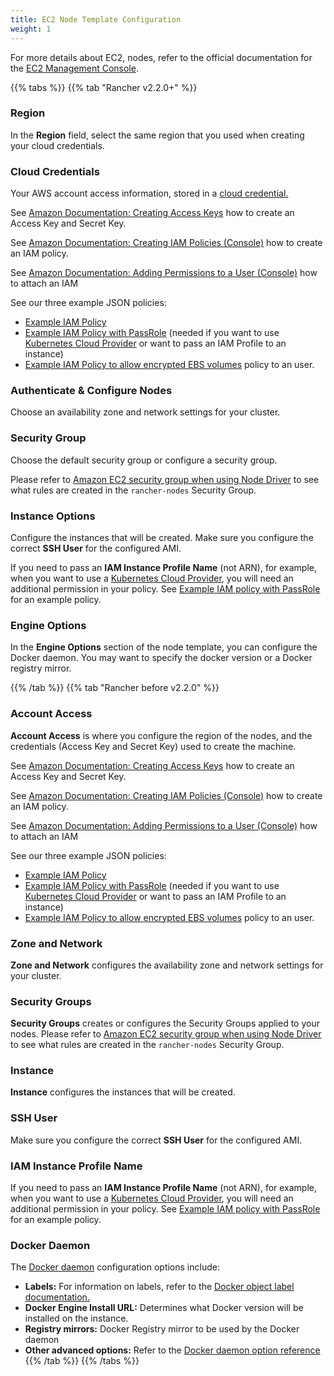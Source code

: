 ```yaml
---
title: EC2 Node Template Configuration
weight: 1
---
```


For more details about EC2, nodes, refer to the official documentation for the [EC2 Management Console](https://aws.amazon.com/ec2). 

{{% tabs %}}
{{% tab "Rancher v2.2.0+" %}}

### Region

In the **Region** field, select the same region that you used when creating your cloud credentials.

### Cloud Credentials

Your AWS account access information, stored in a [cloud credential.]({{<baseurl>}}/rancher/v2.x/en/user-settings/cloud-credentials/) 

See [Amazon Documentation: Creating Access Keys](https://docs.aws.amazon.com/IAM/latest/UserGuide/id_credentials_access-keys.html#Using_CreateAccessKey) how to create an Access Key and Secret Key.

See [Amazon Documentation: Creating IAM Policies (Console)](https://docs.aws.amazon.com/IAM/latest/UserGuide/access_policies_create.html#access_policies_create-start) how to create an IAM policy.

See [Amazon Documentation: Adding Permissions to a User (Console)](https://docs.aws.amazon.com/IAM/latest/UserGuide/id_users_change-permissions.html#users_change_permissions-add-console) how to attach an IAM 

See our three example JSON policies:

- [Example IAM Policy]({{<baseurl>}}/rancher/v2.x/en/cluster-provisioning/rke-clusters/node-pools/ec2/#example-iam-policy)
- [Example IAM Policy with PassRole]({{<baseurl>}}/rancher/v2.x/en/cluster-provisioning/rke-clusters/node-pools/ec2/#example-iam-policy-with-passrole) (needed if you want to use [Kubernetes Cloud Provider]({{<baseurl>}}/rancher/v2.x/en/cluster-provisioning/rke-clusters/options/cloud-providers) or want to pass an IAM Profile to an instance)
- [Example IAM Policy to allow encrypted EBS volumes]({{<baseurl>}}/rancher/v2.x/en/cluster-provisioning/rke-clusters/node-pools/ec2/#example-iam-policy-to-allow-encrypted-ebs-volumes) policy to an user.

### Authenticate & Configure Nodes

Choose an availability zone and network settings for your cluster. 

### Security Group

Choose the default security group or configure a security group.

Please refer to [Amazon EC2 security group when using Node Driver]({{<baseurl>}}/rancher/v2.x/en/installation/requirements/ports/#rancher-aws-ec2-security-group) to see what rules are created in the `rancher-nodes` Security Group.

### Instance Options

Configure the instances that will be created. Make sure you configure the correct **SSH User** for the configured AMI.

If you need to pass an **IAM Instance Profile Name** (not ARN), for example, when you want to use a [Kubernetes Cloud Provider]({{<baseurl>}}/rancher/v2.x/en/cluster-provisioning/rke-clusters/options/cloud-providers), you will need an additional permission in your policy. See [Example IAM policy with PassRole](#example-iam-policy-with-passrole) for an example policy.

### Engine Options

In the **Engine Options** section of the node template, you can configure the Docker daemon. You may want to specify the docker version or a Docker registry mirror.

{{% /tab %}}
{{% tab "Rancher before v2.2.0" %}}

### Account Access

**Account Access** is where you configure the region of the nodes, and the credentials (Access Key and Secret Key) used to create the machine.

See [Amazon Documentation: Creating Access Keys](https://docs.aws.amazon.com/IAM/latest/UserGuide/id_credentials_access-keys.html#Using_CreateAccessKey) how to create an Access Key and Secret Key.

See [Amazon Documentation: Creating IAM Policies (Console)](https://docs.aws.amazon.com/IAM/latest/UserGuide/access_policies_create.html#access_policies_create-start) how to create an IAM policy.

See [Amazon Documentation: Adding Permissions to a User (Console)](https://docs.aws.amazon.com/IAM/latest/UserGuide/id_users_change-permissions.html#users_change_permissions-add-console) how to attach an IAM 

See our three example JSON policies:

- [Example IAM Policy]({{<baseurl>}}/rancher/v2.x/en/cluster-provisioning/rke-clusters/node-pools/ec2/#example-iam-policy)
- [Example IAM Policy with PassRole]({{<baseurl>}}/rancher/v2.x/en/cluster-provisioning/rke-clusters/node-pools/ec2/#example-iam-policy-with-passrole) (needed if you want to use [Kubernetes Cloud Provider]({{<baseurl>}}/rancher/v2.x/en/cluster-provisioning/rke-clusters/options/cloud-providers) or want to pass an IAM Profile to an instance)
- [Example IAM Policy to allow encrypted EBS volumes]({{<baseurl>}}/rancher/v2.x/en/cluster-provisioning/rke-clusters/node-pools/ec2/#example-iam-policy-to-allow-encrypted-ebs-volumes) policy to an user.

### Zone and Network

**Zone and Network** configures the availability zone and network settings for your cluster.

### Security Groups
	
**Security Groups** creates or configures the Security Groups applied to your nodes. Please refer to [Amazon EC2 security group when using Node Driver]({{<baseurl>}}/rancher/v2.x/en/installation/requirements/ports/#rancher-aws-ec2-security-group) to see what rules are created in the `rancher-nodes` Security Group.

### Instance

**Instance** configures the instances that will be created.

### SSH User

Make sure you configure the correct **SSH User** for the configured AMI.

### IAM Instance Profile Name

If you need to pass an **IAM Instance Profile Name** (not ARN), for example, when you want to use a [Kubernetes Cloud Provider]({{<baseurl>}}/rancher/v2.x/en/cluster-provisioning/rke-clusters/options/cloud-providers), you will need an additional permission in your policy. See [Example IAM policy with PassRole](#example-iam-policy-with-passrole) for an example policy.

### Docker Daemon

The [Docker daemon](https://docs.docker.com/engine/docker-overview/#the-docker-daemon) configuration options include:

- **Labels:** For information on labels, refer to the [Docker object label documentation.](https://docs.docker.com/config/labels-custom-metadata/)
- **Docker Engine Install URL:** Determines what Docker version will be installed on the instance.
- **Registry mirrors:** Docker Registry mirror to be used by the Docker daemon
- **Other advanced options:** Refer to the [Docker daemon option reference](https://docs.docker.com/engine/reference/commandline/dockerd/)
{{% /tab %}}
{{% /tabs %}}
